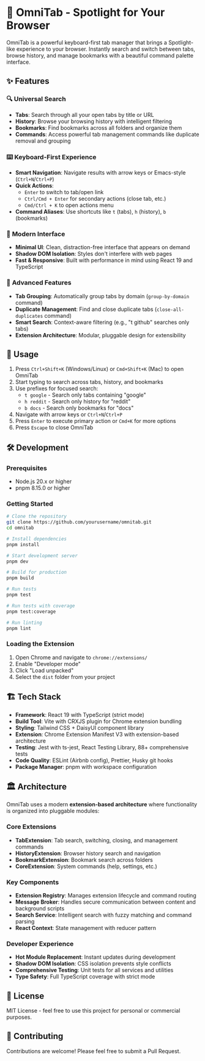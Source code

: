 # 🚀 OmniTab - Spotlight for Your Browser

OmniTab is a powerful keyboard-first tab manager that brings a Spotlight-like experience to your browser. Instantly search and switch between tabs, browse history, and manage bookmarks with a beautiful command palette interface.

## ✨ Features

### 🔍 **Universal Search**

- **Tabs**: Search through all your open tabs by title or URL
- **History**: Browse your browsing history with intelligent filtering
- **Bookmarks**: Find bookmarks across all folders and organize them
- **Commands**: Access powerful tab management commands like duplicate removal and grouping

### ⌨️ **Keyboard-First Experience**

- **Smart Navigation**: Navigate results with arrow keys or Emacs-style (`Ctrl+N`/`Ctrl+P`)
- **Quick Actions**:
  - `Enter` to switch to tab/open link
  - `Ctrl/Cmd + Enter` for secondary actions (close tab, etc.)
  - `Cmd/Ctrl + K` to open actions menu
- **Command Aliases**: Use shortcuts like `t` (tabs), `h` (history), `b` (bookmarks)

### 🎨 **Modern Interface**

- **Minimal UI**: Clean, distraction-free interface that appears on demand
- **Shadow DOM Isolation**: Styles don't interfere with web pages
- **Fast & Responsive**: Built with performance in mind using React 19 and TypeScript

### 🔧 **Advanced Features**

- **Tab Grouping**: Automatically group tabs by domain (`group-by-domain` command)
- **Duplicate Management**: Find and close duplicate tabs (`close-all-duplicates` command)
- **Smart Search**: Context-aware filtering (e.g., "t github" searches only tabs)
- **Extension Architecture**: Modular, pluggable design for extensibility

## 🎯 Usage

1. Press `Ctrl+Shift+K` (Windows/Linux) or `Cmd+Shift+K` (Mac) to open OmniTab
2. Start typing to search across tabs, history, and bookmarks
3. Use prefixes for focused search:
   - `t google` - Search only tabs containing "google"
   - `h reddit` - Search only history for "reddit"
   - `b docs` - Search only bookmarks for "docs"
4. Navigate with arrow keys or `Ctrl+N`/`Ctrl+P`
5. Press `Enter` to execute primary action or `Cmd+K` for more options
6. Press `Escape` to close OmniTab

## 🛠️ Development

### Prerequisites

- Node.js 20.x or higher
- pnpm 8.15.0 or higher

### Getting Started

```bash
# Clone the repository
git clone https://github.com/yourusername/omnitab.git
cd omnitab

# Install dependencies
pnpm install

# Start development server
pnpm dev

# Build for production
pnpm build

# Run tests
pnpm test

# Run tests with coverage
pnpm test:coverage

# Run linting
pnpm lint
```

### Loading the Extension

1. Open Chrome and navigate to `chrome://extensions/`
2. Enable "Developer mode"
3. Click "Load unpacked"
4. Select the `dist` folder from your project

## 🏗️ Tech Stack

- **Framework**: React 19 with TypeScript (strict mode)
- **Build Tool**: Vite with CRXJS plugin for Chrome extension bundling
- **Styling**: Tailwind CSS + DaisyUI component library
- **Extension**: Chrome Extension Manifest V3 with extension-based architecture
- **Testing**: Jest with ts-jest, React Testing Library, 88+ comprehensive tests
- **Code Quality**: ESLint (Airbnb config), Prettier, Husky git hooks
- **Package Manager**: pnpm with workspace configuration

## 🏛️ Architecture

OmniTab uses a modern **extension-based architecture** where functionality is organized into pluggable modules:

### Core Extensions

- **TabExtension**: Tab search, switching, closing, and management commands
- **HistoryExtension**: Browser history search and navigation
- **BookmarkExtension**: Bookmark search across folders
- **CoreExtension**: System commands (help, settings, etc.)

### Key Components

- **Extension Registry**: Manages extension lifecycle and command routing
- **Message Broker**: Handles secure communication between content and background scripts
- **Search Service**: Intelligent search with fuzzy matching and command parsing
- **React Context**: State management with reducer pattern

### Developer Experience

- **Hot Module Replacement**: Instant updates during development
- **Shadow DOM Isolation**: CSS isolation prevents style conflicts
- **Comprehensive Testing**: Unit tests for all services and utilities
- **Type Safety**: Full TypeScript coverage with strict mode

## 📝 License

MIT License - feel free to use this project for personal or commercial purposes.

## 🤝 Contributing

Contributions are welcome! Please feel free to submit a Pull Request.
